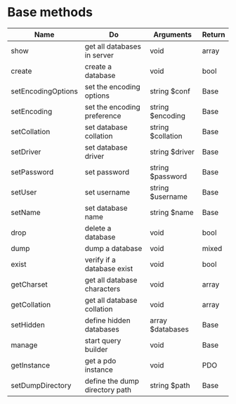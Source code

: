 # Base methods

| Name                  | Do                                        | Arguments                         | Return        |
|-----------------------|-------------------------------------------|-----------------------------------|---------------|    
| show                  | get all databases in server               | void                              | array         |
| create                | create a database                         | void                              | bool          |
| setEncodingOptions    | set the encoding options                  | string  $conf                     | Base          |
| setEncoding           | set the encoding preference               | string  $encoding                 | Base          |
| setCollation          | set database collation                    | string  $collation                | Base          |
| setDriver             | set database driver                       | string  $driver                   | Base          |
| setPassword           | set password                              | string  $password                 | Base          |
| setUser               | set username                              | string  $username                 | Base          |
| setName               | set database name                         | string  $name                     | Base          |
| drop                  | delete a database                         | void                              | bool          |
| dump                  | dump a database                           | void                              | mixed         |
| exist                 | verify if a database exist                | void                              | bool          |
| getCharset            | get all database characters               | void                              | array         |
| getCollation          | get all database collation                | void                              | array         |
| setHidden             | define hidden databases                   | array $databases                  | Base          |
| manage                | start query builder                       | void                              | Base          |
| getInstance           | get a pdo instance                        | void                              | PDO|null      |
| setDumpDirectory      | define the dump directory path            | string $path                      | Base          |
